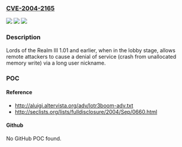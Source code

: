 ### [CVE-2004-2165](https://cve.mitre.org/cgi-bin/cvename.cgi?name=CVE-2004-2165)
![](https://img.shields.io/static/v1?label=Product&message=n%2Fa&color=blue)
![](https://img.shields.io/static/v1?label=Version&message=n%2Fa&color=blue)
![](https://img.shields.io/static/v1?label=Vulnerability&message=n%2Fa&color=brighgreen)

### Description

Lords of the Realm III 1.01 and earlier, when in the lobby stage, allows remote attackers to cause a denial of service (crash from unallocated memory write) via a long user nickname.

### POC

#### Reference
- http://aluigi.altervista.org/adv/lotr3boom-adv.txt
- http://seclists.org/lists/fulldisclosure/2004/Sep/0660.html

#### Github
No GitHub POC found.

